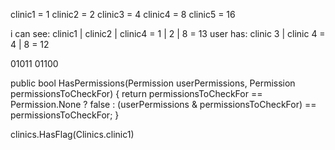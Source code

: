 

clinic1 = 1
clinic2 = 2
clinic3 = 4
clinic4 = 8
clinic5 = 16


i can see: clinic1 | clinic2 | clinic4 = 1 | 2 | 8 = 13
user has: clinic 3 | clinic 4 = 4 | 8 = 12

01011
01100



public bool HasPermissions(Permission userPermissions, Permission permissionsToCheckFor)
{
    return permissionsToCheckFor == Permission.None ? 
        false : 
        (userPermissions & permissionsToCheckFor) == permissionsToCheckFor;
}


clinics.HasFlag(Clinics.clinic1)